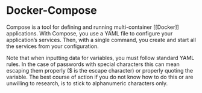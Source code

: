 # Docker-Compose
Compose is a tool for defining and running multi-container [[Docker]] applications. With Compose, you use a YAML file to configure your application’s services. Then, with a single command, you create and start all the services from your configuration.

Note that when inputting data for variables, you must follow standard YAML rules. In the case of passwords with special characters this can mean escaping them properly ($ is the escape character) or properly quoting the variable. The best course of action if you do not know how to do this or are unwilling to research, is to stick to alphanumeric characters only.

